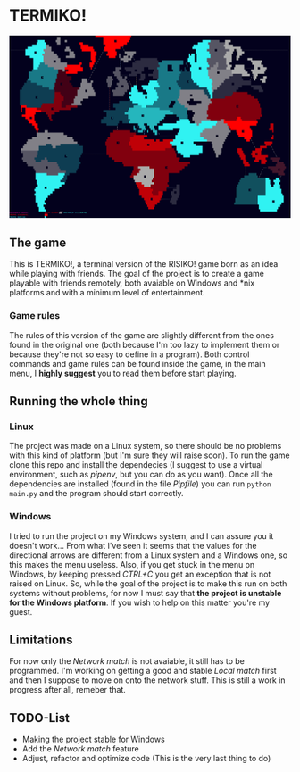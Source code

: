 # TERMIKO!
![alt text](https://github.com/Jac-Lazza/termiko/blob/master/termiko_preview.png)

## The game
This is TERMIKO!, a terminal version of the RISIKO! game born as an idea while playing with friends.
The goal of the project is to create a game playable with friends remotely, both avaiable on Windows and \*nix
platforms and with a minimum level of entertainment.

### Game rules
The rules of this version of the game are slightly different from the ones found in the original one (both because
I'm too lazy to implement them or because they're not so easy to define in a program).
Both control commands and game rules can be found inside the game, in the main menu, I **highly suggest** you to read them
before start playing.

## Running the whole thing

### Linux
The project was made on a Linux system, so there should be no problems with this kind of platform (but I'm sure they will raise soon).
To run the game clone this repo and install the dependecies (I suggest to use a virtual environment, such as *pipenv*, but you can do as you want).
Once all the dependencies are installed (found in the file *Pipfile*) you can run `python main.py` and the program should start correctly.

### Windows
I tried to run the project on my Windows system, and I can assure you it doesn't work... From what I've seen it seems that the values for the
directional arrows are different from a Linux system and a Windows one, so this makes the menu useless. Also, if you get stuck in the menu on Windows,
by keeping pressed *CTRL+C* you get an exception that is not raised on Linux.
So, while the goal of the project is to make this run on both systems without problems, for now I must say that **the project is unstable for the Windows platform**. If you wish to help on this matter you're my guest.

## Limitations

For now only the *Network match* is not avaiable, it still has to be programmed. I'm working on getting a good and stable *Local match* first and then I
suppose to move on onto the network stuff. This is still a work in progress after all, remeber that.

## TODO-List
- Making the project stable for Windows
- Add the *Network match* feature
- Adjust, refactor and optimize code (This is the very last thing to do)
